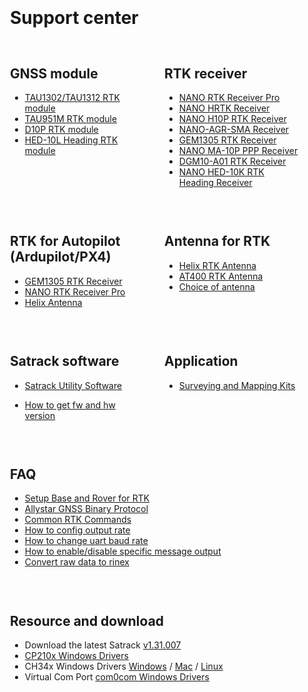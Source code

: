<!-- 在 header 后面添加 container div -->
<div class="container" style="min-height: calc(100vh - 200px); padding: 20px;">
    <h1 id="support-center" style="text-align: left; margin-bottom: 30px;">Support center</h1>

<div class="support-content" style="display: flex; flex-wrap: wrap; gap: 30px;">
        <!-- GNSS module & RTK receiver -->
        <div style="flex: 1; min-width: 45%;">
            <h2 id="gnss-module">GNSS module</h2>
            <ul>
                <li><a href="/gnss/gnss_module/tau13x2/">TAU1302/TAU1312 RTK module</a></li>
                <li><a href="/gnss/gnss_module/TAU951M/">TAU951M RTK module</a></li>
                <li><a href="/gnss/gnss_module/D10P_RTK/">D10P RTK module</a></li>
                <li><a href="/gnss/rtk_receiver/HED-10L/">HED-10L Heading RTK module</a></li>
            </ul>
        </div>

<div style="flex: 1; min-width: 45%;">
            <h2 id="rtk-receiver">RTK receiver</h2>
            <ul>
                <li><a href="/gnss/rtk_receiver/NANO/nano-rtk-receiver-esp32/">NANO RTK Receiver Pro</a></li>
                <li><a href="/gnss/rtk_receiver/NANO/nano-helix-rtk">NANO HRTK Receiver</a></li>
                <li><a href="/gnss/rtk_receiver/NANO-H10P">NANO H10P RTK Receiver</a></li>
                <li><a href="/gnss/rtk_receiver/NANO/nano-agr-sma">NANO-AGR-SMA Receiver</a></li>
                <li><a href="/gnss/rtk_receiver/GEM1305">GEM1305 RTK Receiver</a></li>
                <li><a href="/gnss/rtk_receiver/MA-10P/">NANO MA-10P PPP Receiver</a></li>
                <li><a href="/gnss/rtk_receiver/DGM10-A01">DGM10-A01 RTK Receiver</a></li>
                <li><a href="/gnss/rtk_receiver/heading-hed10k">NANO HED-10K RTK Heading Receiver</a></li>
            </ul>
        </div>

<!-- RTK for Autopilot & Antenna for RTK -->
<div style="flex: 1; min-width: 45%;">
            <h2 id="rtk-for-autopilotardupilotpx4">RTK for Autopilot<br>(Ardupilot/PX4)</h2>
            <ul>
                <li><a href="/gnss/rtk_receiver/GEM1305/">GEM1305 RTK Receiver</a></li>
                <li><a href="/gnss/rtk_receiver/NANO/nano-rtk-receiver-esp32/">NANO RTK Receiver Pro</a></li>
                <li><a href="/gnss/antenna/helix-antenna/">Helix Antenna</a></li>
            </ul>
        </div>

<div style="flex: 1; min-width: 45%;">
            <h2 id="antenna-for-rtk">Antenna for RTK</h2>
            <ul>
                <li><a href="/gnss/antenna/helix-antenna/">Helix RTK Antenna</a></li>
                <li><a href="/gnss/antenna/at400-antenna/">AT400 RTK Antenna</a></li>
                <li><a href="d303-docs/common/choice-of-antenna/">Choice of antenna</a></li>
            </ul>
        </div>

<!-- Satrack software & Related guide -->
<div style="flex: 1; min-width: 45%;">
            <h2 id="satrack-software">Satrack software</h2>
            <ul>
                <li><a href="/common/common_satrack_guide/">Satrack Utility Software</a></li>
            </ul>
            <ul>
                <li><a href="/common/common_how_to_get_version">How to get fw and hw version</a></li>
            </ul>
        </div>

<div style="flex: 1; min-width: 45%;">
            <h2 id="related-guide">Application</h2>
            <ul>
                <li><a href="gnss/rtk_receiver/surveying-and-mapping-kits/">Surveying and Mapping Kits</a></li>
            </ul>
        </div>

<div style="width: 100%;">
            <h2 id="resource-and-download">FAQ</h2>
            <ul>
                <li><a href="/common/common_setup_base_rover">Setup Base and Rover for RTK</a></li>
                <li><a href="/common/common_allystar_binary_protocol">Allystar GNSS Binary Protocol</a></li>
                <li><a href="/common/common_cmds_for_rtk">Common RTK Commands</a></li>
                <li><a href="/common/common_config_output_rate">How to config output rate</a></li>
                <li><a href="/common/common_config_uart_baud_rate">How to change uart baud rate</a></li>
                <li><a href="/common/common_enable_msg_output">How to enable/disable specific message output</a></li>
                <li><a href="/common/common_convert_raw_data_to_rinex">Convert raw data to rinex</a></li>
            </ul>
        </div>

<!-- Resource and download (full width) -->
<div style="width: 100%;">
            <h2 id="resource-and-download">Resource and download</h2>
            <ul>
                <li>Download the latest Satrack <a href="/rtk-board/files/Satrack_client_V1.31.007.zip">v1.31.007</a></li>
                <li><a href="/rtk-board/files/CP210x_Universal_Windows_Driver.zip">CP210x Windows Drivers</a></li>
                <li>CH34x Windows Drivers <a href="/rtk-board/files/drivers/Windows-CH340-Driver.zip">Windows</a> / <a href="/rtk-board/files/drivers/CH341SER_MAC.ZIP">Mac</a> / <a href="/rtk-board/files/drivers/CH341SER_LINUX.ZIP">Linux</a></li>
                <li>Virtual Com Port <a href="/rtk-board/files/com0com-3.0.0.0-i386-and-x64-signed.zip">com0com Windows Drivers</a></li>
            </ul>
        </div>
    </div>
</div>